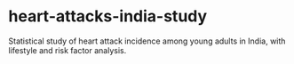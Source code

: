 # heart-attacks-india-study
Statistical study of heart attack incidence among young adults in India, with lifestyle and risk factor analysis.

